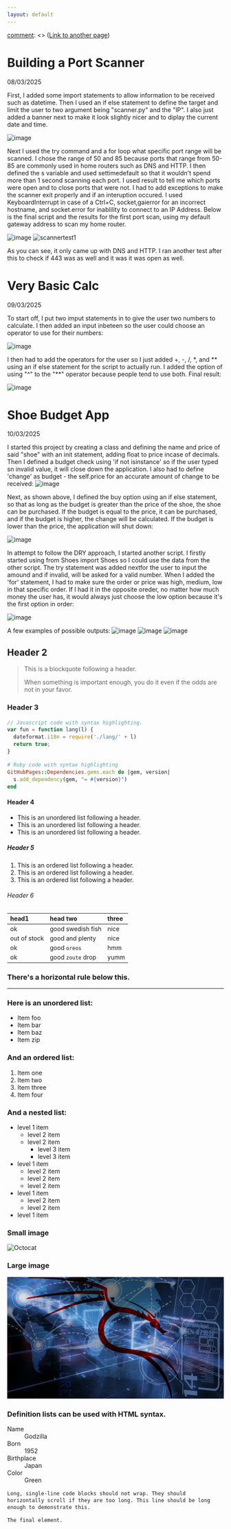 ```yaml
---
layout: default
---
```

[comment]: <> (Text can be **bold**, _italic_, ~~strikethrough~~ or `keyword`
There should be whitespace between paragraphs. We recommend including a README, or a file with information about your project.)
[comment]: <> ([Link to another page](./another-page.html))

# Building a Port Scanner

08/03/2025

First, I added some import statements to allow information to be received such as datetime. Then I used an if else statement to define the target and limit the user to two argument being "scanner.py" and the "IP". I also just added a banner next to make it look slightly nicer and to diplay the current date and time.

![image](https://github.com/user-attachments/assets/f3efc634-42d7-48af-97d0-d61e3f600b7e)

Next I used the try command and a for loop what specific port range will be scanned. I chose the range of 50 and 85 because ports that range from 50-85 are commonly used in home routers such as DNS and HTTP. I then defined the s variable and used settimedefault so that it wouldn't spend more than 1 second scanning each port. I used result to tell me which ports were open and to close ports that were not. I had to add exceptions to make the scanner exit properly and if an interuption occured. I used KeyboardInterrupt in case of a Ctrl+C, socket,gaierror for an incorrect hostname, and socket.error for inablility to connect to an IP Address. Below is the final script and the results for the first port scan, using my default gateway address to scan my home router.

![image](https://github.com/user-attachments/assets/f2058142-202f-4224-bb2c-f71cc2bae3ef)  ![scannertest1](https://github.com/user-attachments/assets/76d94916-387c-40e0-b4de-bf222c91750e)

As you can see, it only came up with DNS and HTTP. I ran another test after this to check if 443 was as well and it was it was open as well.



# Very Basic Calc

09/03/2025

To start off, I put two imput statements in to give the user two numbers to calculate. I then added an input inbeteen so the user could choose an operator to use for their numbers:

![image](https://github.com/user-attachments/assets/88e8814d-6a59-4dbb-93f2-fb9c0aca4db8)

I then had to add the operators for the user so I just added +, -, /, *, and ** using an if else statement for the script to actually run. I added the option of using "^" to the "**" operator because people tend to use both. Final result:

![image](https://github.com/user-attachments/assets/13e54c3e-1e27-4319-a4f4-ac79d05fd444)


# Shoe Budget App 

10/03/2025

I started this project by creating a class and defining the name and price of said "shoe" with an init statement, adding float to price incase of decimals. Then I defined a budget check using 'if not isinstance' so if the user typed sn invalid value, it will close down the application. I also had to define 'change' as budget - the self.price for an accurate amount of change to be received:
![image](https://github.com/user-attachments/assets/d69f834a-331b-4b83-8194-a4bac631541a)

Next, as shown above, I defined the buy option using an if else statement, so that as long as the budget is greater than the price of the shoe, the shoe can be purchased. If the budget is equal to the price, it can be purchased, and if the budget is higher, the change will be calculated. If the budget is lower than the price, the application will shut down:

![image](https://github.com/user-attachments/assets/1919c26d-83b7-41ca-98e6-84e4b05658c2)

In attempt to follow the DRY approach, I started another script. I firstly started using from Shoes import Shoes so I could use the data from the other script. The try statement was added nextfor the user to input the amound and if invalid, will be asked for a valid number. When I added the 'for' statement, I had to make sure the order or price was high, medium, low in that specific order. If I had it in the opposite oreder, no matter how much money the user has, it would always just choose the low option because it's the first option in order:

![image](https://github.com/user-attachments/assets/046211db-cb65-46bf-b948-ec88a096a697)

A few examples of possible outputs:
![image](https://github.com/user-attachments/assets/d09f8472-4301-4d1d-a801-3411db5599c9)
![image](https://github.com/user-attachments/assets/2d0bd90f-cb76-4b36-97de-66fe8a2bff25)
![image](https://github.com/user-attachments/assets/d752a5ae-b500-40b4-a731-18900ed97a48)



## Header 2

> This is a blockquote following a header.
>
> When something is important enough, you do it even if the odds are not in your favor.

### Header 3

```js
// Javascript code with syntax highlighting.
var fun = function lang(l) {
  dateformat.i18n = require('./lang/' + l)
  return true;
}
```

```ruby
# Ruby code with syntax highlighting
GitHubPages::Dependencies.gems.each do |gem, version|
  s.add_dependency(gem, "= #{version}")
end
```

#### Header 4

*   This is an unordered list following a header.
*   This is an unordered list following a header.
*   This is an unordered list following a header.

##### Header 5

1.  This is an ordered list following a header.
2.  This is an ordered list following a header.
3.  This is an ordered list following a header.

###### Header 6

| head1        | head two          | three |
|:-------------|:------------------|:------|
| ok           | good swedish fish | nice  |
| out of stock | good and plenty   | nice  |
| ok           | good `oreos`      | hmm   |
| ok           | good `zoute` drop | yumm  |

### There's a horizontal rule below this.

* * *

### Here is an unordered list:

*   Item foo
*   Item bar
*   Item baz
*   Item zip

### And an ordered list:

1.  Item one
1.  Item two
1.  Item three
1.  Item four

### And a nested list:

- level 1 item
  - level 2 item
  - level 2 item
    - level 3 item
    - level 3 item
- level 1 item
  - level 2 item
  - level 2 item
  - level 2 item
- level 1 item
  - level 2 item
  - level 2 item
- level 1 item

### Small image

![Octocat](https://github.githubassets.com/images/icons/emoji/octocat.png)

### Large image

![Branching](wp4628424-7998573.png)


### Definition lists can be used with HTML syntax.

<dl>
<dt>Name</dt>
<dd>Godzilla</dd>
<dt>Born</dt>
<dd>1952</dd>
<dt>Birthplace</dt>
<dd>Japan</dd>
<dt>Color</dt>
<dd>Green</dd>
</dl>

```
Long, single-line code blocks should not wrap. They should horizontally scroll if they are too long. This line should be long enough to demonstrate this.
```

```
The final element.
```
